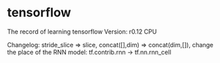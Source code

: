 # tensorflow
The record of learning tensorflow
Version: r0.12 CPU

Changelog:
  stride_slice => slice,
  concat([],dim) => concat(dim,[]),
  change the place of the RNN model:
    tf.contrib.rnn -> tf.nn.rnn_cell
  
